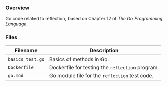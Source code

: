 ### Overview

Go code related to reflection, based on Chapter 12 of *The Go Programming Language*.

### Files

| Filename                          | Description                                      |
|-----------------------------------|--------------------------------------------------|
| `basics_test.go`                  | Basics of methods in Go.                         |
| `Dockerfile`                      | Dockerfile for testing the `reflection` program. |
| `go.mod`                          | Go module file for the `reflection` test code.   |